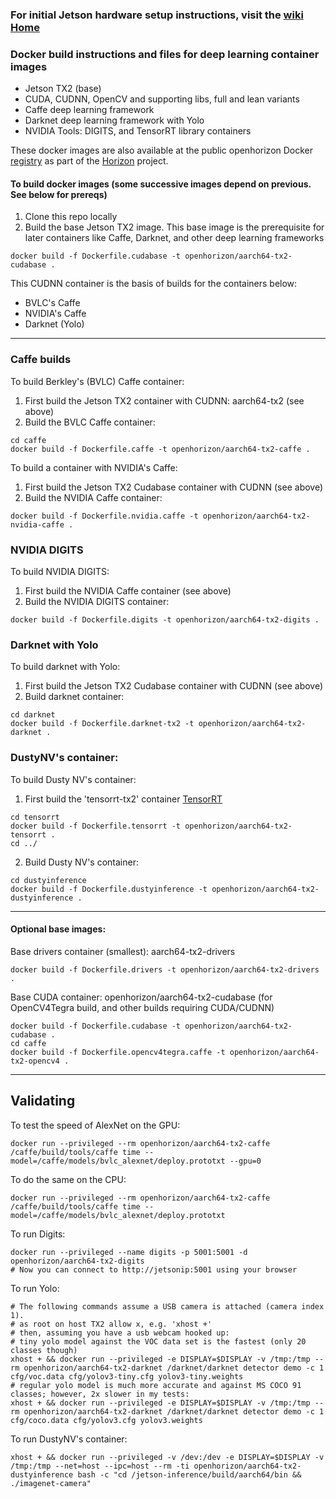 ### For initial Jetson hardware setup instructions, visit the [wiki Home](https://github.com/open-horizon/cogwerx-jetson-tx2/wiki)

### Docker build instructions and files for deep learning container images
* Jetson TX2 (base)
* CUDA, CUDNN, OpenCV and supporting libs, full and lean variants
* Caffe deep learning framework
* Darknet deep learning framework with Yolo
* NVIDIA Tools: DIGITS, and TensorRT library containers

These docker images are also available at the public openhorizon Docker [registry](https://hub.docker.com/u/openhorizon/) as part of the [Horizon](https://bluehorizon.network) project.


#### To build docker images (some successive images depend on previous. See below for prereqs)

1. Clone this repo locally
2. Build the base Jetson TX2 image. This base image is the prerequisite for later containers like Caffe, Darknet, and other deep learning frameworks
```
docker build -f Dockerfile.cudabase -t openhorizon/aarch64-tx2-cudabase .
```

This CUDNN container is the basis of builds for the containers below:
* BVLC's Caffe
* NVIDIA's Caffe
* Darknet (Yolo)

-----------------------------------------

### Caffe builds
To build Berkley's (BVLC) Caffe container:
1. First build the Jetson TX2 container with CUDNN: aarch64-tx2 (see above)
2. Build the BVLC Caffe container:
```
cd caffe
docker build -f Dockerfile.caffe -t openhorizon/aarch64-tx2-caffe .
```

To build a container with NVIDIA's Caffe: 
1. First build the Jetson TX2 Cudabase container with CUDNN (see above)
2. Build the NVIDIA Caffe container:
```
docker build -f Dockerfile.nvidia.caffe -t openhorizon/aarch64-tx2-nvidia-caffe .
```

### NVIDIA DIGITS
To build NVIDIA DIGITS:
1. First build the NVIDIA Caffe container (see above)
2. Build the NVIDIA DIGITS container:
```
docker build -f Dockerfile.digits -t openhorizon/aarch64-tx2-digits .
```

### Darknet with Yolo
To build darknet with Yolo:
1. First build the Jetson TX2 Cudabase container with CUDNN (see above)
2. Build darknet container:
```
cd darknet
docker build -f Dockerfile.darknet-tx2 -t openhorizon/aarch64-tx2-darknet .
```

### DustyNV's container:
To build Dusty NV's container:
1. First build the 'tensorrt-tx2' container [TensorRT](https://developer.nvidia.com/tensorrt)
```
cd tensorrt
docker build -f Dockerfile.tensorrt -t openhorizon/aarch64-tx2-tensorrt .
cd ../
```

2. Build Dusty NV's container:
```
cd dustyinference
docker build -f Dockerfile.dustyinference -t openhorizon/aarch64-tx2-dustyinference .
```


------------------------------------------------
#### Optional base images:
Base drivers container (smallest): aarch64-tx2-drivers
```
docker build -f Dockerfile.drivers -t openhorizon/aarch64-tx2-drivers .
```

Base CUDA container: openhorizon/aarch64-tx2-cudabase (for OpenCV4Tegra build, and other builds requiring CUDA/CUDNN)
```
docker build -f Dockerfile.cudabase -t openhorizon/aarch64-tx2-cudabase .
cd caffe
docker build -f Dockerfile.opencv4tegra.caffe -t openhorizon/aarch64-tx2-opencv4 .
```

-------------------------------------------------
## Validating
To test the speed of AlexNet on the GPU:
```
docker run --privileged --rm openhorizon/aarch64-tx2-caffe /caffe/build/tools/caffe time --model=/caffe/models/bvlc_alexnet/deploy.prototxt --gpu=0
```
To do the same on the CPU:
```
docker run --privileged --rm openhorizon/aarch64-tx2-caffe /caffe/build/tools/caffe time --model=/caffe/models/bvlc_alexnet/deploy.prototxt
```

To run Digits:
```
docker run --privileged --name digits -p 5001:5001 -d openhorizon/aarch64-tx2-digits
# Now you can connect to http://jetsonip:5001 using your browser 
```

To run Yolo:
```
# The following commands assume a USB camera is attached (camera index 1).
# as root on host TX2 allow x, e.g. 'xhost +'
# then, assuming you have a usb webcam hooked up:
# tiny yolo model against the VOC data set is the fastest (only 20 classes though)
xhost + && docker run --privileged -e DISPLAY=$DISPLAY -v /tmp:/tmp --rm openhorizon/aarch64-tx2-darknet /darknet/darknet detector demo -c 1 cfg/voc.data cfg/yolov3-tiny.cfg yolov3-tiny.weights
# regular yolo model is much more accurate and against MS COCO 91 classes; however, 2x slower in my tests:
xhost + && docker run --privileged -e DISPLAY=$DISPLAY -v /tmp:/tmp --rm openhorizon/aarch64-tx2-darknet /darknet/darknet detector demo -c 1 cfg/coco.data cfg/yolov3.cfg yolov3.weights
```

To run DustyNV's container:
```
xhost + && docker run --privileged -v /dev:/dev -e DISPLAY=$DISPLAY -v /tmp:/tmp --net=host --ipc=host --rm -ti openhorizon/aarch64-tx2-dustyinference bash -c "cd /jetson-inference/build/aarch64/bin && ./imagenet-camera"
```
